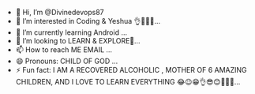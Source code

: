 - 👋 Hi, I’m @Divinedevops87
- 👀 I’m interested in Coding & Yeshua 👌🙏✨😍...
- 🌱 I’m currently learning Android  ...
- 💞️ I’m looking to LEARN & EXPLORE🤩...
- 📫 How to reach ME EMAIL ...
- 😄 Pronouns: CHILD OF GOD ...
- ⚡ Fun fact: I AM A RECOVERED ALCOHOLIC , MOTHER OF 6 AMAZING CHILDREN, AND I LOVE TO LEARN EVERYTHING 😂😉😁👌😎😊👏📌💯...

<!---
Divinedevops87/Divinedevops87 is a ✨ special ✨ repository because its `README.md` (this file) appears on your GitHub profile.
You can click the Preview link to take a look at your changes.
--->
